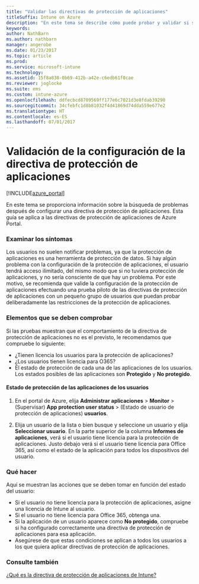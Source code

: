 ```yaml
---
title: "Validar las directivas de protección de aplicaciones"
titleSuffix: Intune on Azure
description: "En este tema se describe cómo puede probar y validar si su directiva de protección de aplicaciones está configurada correctamente y funciona según lo esperado."
keywords: 
author: NathBarn
ms.author: nathbarn
manager: angerobe
ms.date: 01/23/2017
ms.topic: article
ms.prod: 
ms.service: microsoft-intune
ms.technology: 
ms.assetid: 15f8a838-0b69-412b-a42e-c6edb61f0cae
ms.reviewer: joglocke
ms.suite: ems
ms.custom: intune-azure
ms.openlocfilehash: ddfecbcd8709569ff177e6c7021d3e8fdab39290
ms.sourcegitcommit: 34cfebfc1d8b81032f4d41869d74dda559e677e2
ms.translationtype: HT
ms.contentlocale: es-ES
ms.lasthandoff: 07/01/2017
---
```

# <a name="how-to-validate-your-app-protection-policy-setup"></a>Validación de la configuración de la directiva de protección de aplicaciones

[!INCLUDE[azure_portal](./includes/azure_portal.md)]


En este tema se proporciona información sobre la búsqueda de problemas después de configurar una directiva de protección de aplicaciones. Esta guía se aplica a las directivas de protección de aplicaciones de Azure Portal.

### <a name="checking-for-symptoms"></a>Examinar los síntomas
Los usuarios no suelen notificar problemas, ya que la protección de aplicaciones es una herramienta de protección de datos. Si hay algún problema con la configuración de la protección de aplicaciones, el usuario tendrá acceso ilimitado, del mismo modo que si no tuviera protección de aplicaciones, y no sería consciente de que hay un problema. Por este motivo, se recomienda que valide la configuración de la protección de aplicaciones efectuando una prueba piloto de las directivas de protección de aplicaciones con un pequeño grupo de usuarios que puedan probar deliberadamente las restricciones de la protección de aplicaciones.


### <a name="what-to-check"></a>Elementos que se deben comprobar

Si las pruebas muestran que el comportamiento de la directiva de protección de aplicaciones no es el previsto, le recomendamos que compruebe lo siguiente:

- ¿Tienen licencia los usuarios para la protección de aplicaciones?
- ¿Los usuarios tienen licencia para O365?
- El estado de protección de cada una de las aplicaciones de los usuarios. Los estados posibles de las aplicaciones son **Protegido** y **No protegido**.

#### <a name="user-app-protection-status"></a>Estado de protección de las aplicaciones de los usuarios
1. En el portal de Azure, elija **Administrar aplicaciones** > **Monitor** >   (Supervisar) **App protection user status** >  (Estado de usuario de protección de aplicaciones) **usuarios**.

2. Elija un usuario de la lista o bien busque y seleccione un usuario y elija **Seleccionar usuario**. En la parte superior de la columna **Informes de aplicaciones**, verá si el usuario tiene licencia para la protección de aplicaciones. Justo debajo verá si el usuario tiene licencia para Office 365, así como el estado de la aplicación para todos los dispositivos del usuario.



### <a name="what-to-do"></a>Qué hacer
Aquí se muestran las acciones que se deben tomar en función del estado del usuario:

- Si el usuario no tiene licencia para la protección de aplicaciones, asigne una licencia de Intune al usuario.
- Si el usuario no tiene licencia para Office 365, obtenga una.
- Si la aplicación de un usuario aparece como **No protegido**, compruebe si ha configurado correctamente una directiva de protección de aplicaciones para esa aplicación.
- Asegúrese de que estas condiciones se aplican a todos los usuarios a los que quiera aplicar directivas de protección de aplicaciones.

### <a name="see-also"></a>Consulte también

[¿Qué es la directiva de protección de aplicaciones de Intune?](app-protection-policies.md)
